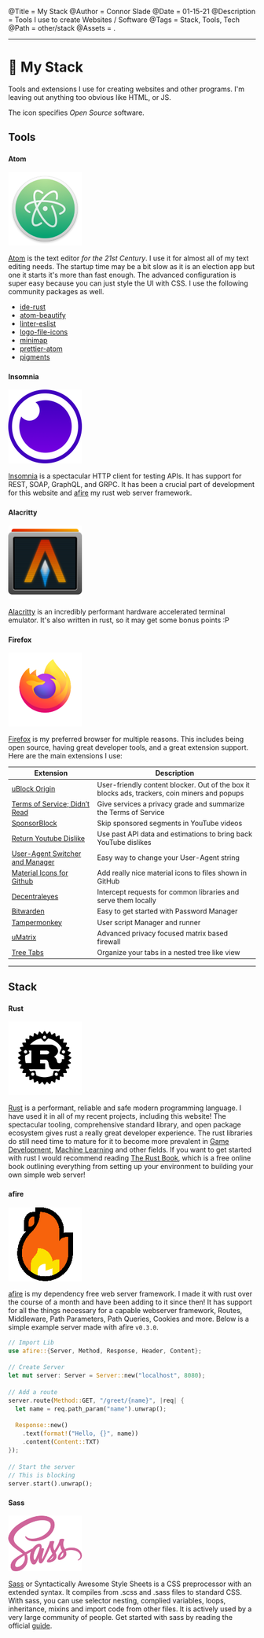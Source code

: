 @Title = My Stack
@Author = Connor Slade
@Date = 01-15-21
@Description = Tools I use to create Websites / Software
@Tags = Stack, Tools, Tech
@Path = other/stack
@Assets = .

---

# 📜 My Stack

Tools and extensions I use for creating websites and other programs.
I'm leaving out anything too obvious like HTML, or JS.

The <i class="fa fa-code"></i> icon specifies _Open Source_ software.

## Tools

#### Atom [<sup><i class="fa fa-code"></i></sup>](https://github.com/atom/atom)

<img src="../assets/other/my-stack/atom.png" width="150" alt="Atom Logo"></img>

[Atom](https://atom.io/) is the text editor _for the 21st Century_.
I use it for almost all of my text editing needs.
The startup time may be a bit slow as it is an election app but one it starts it's more than fast enough.
The advanced configuration is super easy because you can just style the UI with CSS.
I use the following community packages as well.

- [ide-rust](https://atom.io/packages/ide-rust)
- [atom-beautify](https://atom.io/packages/atom-beautify)
- [linter-eslist](https://atom.io/packages/atom-beautify)
- [logo-file-icons](https://atom.io/packages/logo-file-icons)
- [minimap](https://atom.io/packages/minimap)
- [prettier-atom](https://atom.io/packages/prettier-atom)
- [pigments](https://atom.io/packages/pigments)

#### Insomnia [<sup><i class="fa fa-code"></i></sup>](https://github.com/Kong/insomnia)

<img src="../assets/other/my-stack/insomnia.png" width="150" alt="Insomnia Logo"></img>

[Insomnia](https://insomnia.rest/) is a spectacular HTTP client for testing APIs.
It has support for REST, SOAP, GraphQL, and GRPC.
It has been a crucial part of development for this website and [afire](https://crates.io/crates/afire) my rust web server framework.

#### Alacritty [<sup><i class="fa fa-code"></i></sup>](https://github.com/alacritty/alacritty)

<img src="../assets/other/my-stack/alacritty.png" width="150" alt="Alacritty Logo"></img>

[Alacritty](https://github.com/alacritty/alacritty) is an incredibly performant hardware accelerated terminal emulator.
It's also written in rust, so it may get some bonus points :P

#### Firefox [<sup><i class="fa fa-code"></i></sup>](https://hg.mozilla.org/mozilla-central/)

<img src="../assets/other/my-stack/firefox.png" width="150" alt="Firefox Logo"></img>

[Firefox](https://www.mozilla.org/en-US/firefox/) is my preferred browser for multiple reasons.
This includes being open source, having great developer tools, and a great extension support.
Here are the main extensions I use:

| Extension                                                                                                     | Description                                                                                   |
| ------------------------------------------------------------------------------------------------------------- | --------------------------------------------------------------------------------------------- |
| [uBlock Origin](https://addons.mozilla.org/en-US/firefox/addon/ublock-origin/)                                | User-friendly content blocker. Out of the box it blocks ads, trackers, coin miners and popups |
| [Terms of Service; Didn’t Read](https://addons.mozilla.org/en-US/firefox/addon/terms-of-service-didnt-read/)  | Give services a privacy grade and summarize the Terms of Service                              |
| [SponsorBlock](https://addons.mozilla.org/en-US/firefox/addon/sponsorblock/)                                  | Skip sponsored segments in YouTube videos                                                     |
| [Return Youtube Dislike](https://addons.mozilla.org/en-US/firefox/addon/return-youtube-dislikes/)             | Use past API data and estimations to bring back YouTube dislikes                              |
| [User-Agent Switcher and Manager](https://addons.mozilla.org/en-US/firefox/addon/user-agent-string-switcher/) | Easy way to change your User-Agent string                                                     |
| [Material Icons for Github](https://addons.mozilla.org/en-US/firefox/addon/material-icons-for-github/)        | Add really nice material icons to files shown in GitHub                                       |
| [Decentraleyes](https://addons.mozilla.org/en-US/firefox/addon/decentraleyes/)                                | Intercept requests for common libraries and serve them locally                                |
| [Bitwarden](https://addons.mozilla.org/en-US/firefox/addon/bitwarden-password-manager/)                       | Easy to get started with Password Manager                                                     |
| [Tampermonkey](https://addons.mozilla.org/en-US/firefox/addon/tampermonkey/)                                  | User script Manager and runner                                                                |
| [uMatrix](https://addons.mozilla.org/en-US/firefox/addon/umatrix/)                                            | Advanced privacy focused matrix based firewall                                                |
| [Tree Tabs](https://addons.mozilla.org/en-US/firefox/addon/tree-tabs/)                                        | Organize your tabs in a nested tree like view                                                 |

---

## Stack

#### Rust [<sup><i class="fa fa-code"></i></sup>](https://github.com/rust-lang/rust)

<img src="../assets/other/my-stack/rust.svg" width="150" alt="Rust-Lang Logo"></img>

[Rust](https://www.rust-lang.org/) is a performant, reliable and safe modern programming language.
I have used it in all of my recent projects, including this website! The spectacular tooling, comprehensive standard library, and open package ecosystem gives rust a really great developer experience.
The rust libraries do still need time to mature for it to become more prevalent in [Game Development](https://arewegameyet.rs), [Machine Learning](https://www.arewelearningyet.com/) and other fields.
If you want to get started with rust I would recommend reading [The Rust Book](https://doc.rust-lang.org/stable/book/), which is a free online book outlining everything from setting up your environment to building your own simple web server!

#### afire [<sup><i class="fa fa-code"></i></sup>](github.com/basicprogrammer10/afire)

<img src="../assets/other/my-stack/afire.png" width="150" alt="afire Logo"></img>

[afire](https://crates.io/crates/afire) is my dependency free web server framework.
I made it with rust over the course of a month and have been adding to it since then!
It has support for all the things necessary for a capable webserver framework,
Routes, Middleware, Path Parameters, Path Queries, Cookies and more. Below is a simple example server made with afire `v0.3.0`.

```rust
// Import Lib
use afire::{Server, Method, Response, Header, Content};

// Create Server
let mut server: Server = Server::new("localhost", 8080);

// Add a route
server.route(Method::GET, "/greet/{name}", |req| {
  let name = req.path_param("name").unwrap();

  Response::new()
    .text(format!("Hello, {}", name))
    .content(Content::TXT)
});

// Start the server
// This is blocking
server.start().unwrap();
```

#### Sass [<sup><i class="fa fa-code"></i></sup>](https://github.com/sass/dart-sass)

<img src="../assets/other/my-stack/sass.svg" width="150" alt="Sass Logo"></img>

[Sass](https://sass-lang.com/) or Syntactically Awesome Style Sheets is a CSS preprocessor with an extended syntax. It compiles from .scss and .sass files to standard CSS.
With sass, you can use selector nesting, complied variables, loops, inheritance, mixins and import code from other files.
It is actively used by a very large community of people. Get started with sass by reading the official [guide](https://sass-lang.com/guide).
